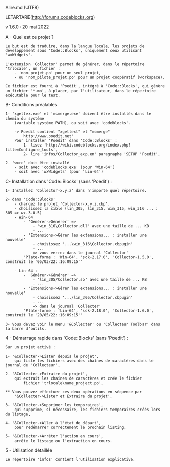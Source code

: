 Alire.md (UTF8)

LETARTARE(http://forums.codeblocks.org)

v 1.6.0 : 20 mai 2022 

A - Quel est ce projet ?

	Le but est de traduire, dans la langue locale, les projets de développement sous 'Code::Blocks', uniquement ceux utilisant 'wxWidgets'.

	L'extension 'Collector' permet de générer, dans le répertoire 'trlocale', un fichier :
		- 'nom_projet.po' pour un seul projet,
		- ou 'nom_pilote_projet.po' pour un projet coopératif (workspace).

	Ce fichier est fourni à 'Poedit', intégré à 'Code::Blocks', qui génère un fichier '*.mo', à placer, par l'utilisateur, dans le répertoire exécutable pour le test.

B- Conditions préalables

	1- 'xgettex.exe' et 'msmerge.exe' doivent être installés dans le chemin du système
		(variable système PATH), ou soit avec 'codeblocks'.

		-> Poedit contient "xgettext" et "msmerge"
			http://www.poedit.net'
		Pour installer 'Poedit' dans 'Code::Blocks' :
			1- lisez 'http://wiki.codeblocks.org/index.php?title=Configure_tools',
			2- lire 'infos/Collector_exp.en' paragraphe 'SETUP 'Poedit',

	2- 'wxrc' doit être installé  
		- soit avec 'codeblocks.exe' (pour 'Win-64')
		- soit avec 'wxWidgets' (pour 'Lin-64')

 C- Installation dans 'Code::Blocks' (sans 'Poedit') :


	1- Installez 'Collector-x.y.z' dans n'importe quel répertoire.

	2- dans 'Code::Blocks' 
		- chargez le projet 'Collector-x.y.z.cbp'.
		- choisissez la cible (lin_305, lin_315, win_315, win_316 ... : 305 => wx-3.0.5)
		- Win-64
			- 'Générer->Générer' => 
				- 'win_316\Collector.dll' avec une taille de ... KB
				- ...
			- 'Extensions->Gérer les extensions... : installer une nouvelle' 
				- choisissez '...\win_316\Collector.cbpugin'
				- ...
				=> vous verrez dans le journal 'Collector'
			"Plate-forme : 'Win-64', 'sdk-2.17.0', 'Collector-1.5.0', construit le '05/03/22::16:09:15'" 

		- Lin-64 :
			-  Générer->Générer' => 
				- 'lin_305/Collector.so' avec une taille de ... KB
				- ...
			- 'Extensions->Gérer les extensions... : installer une nouvelle'
				- choisissez '.../lin_305/Collector.cbpugin'
				- ...
				=> dans le journal 'Collecter'
			"Plate-forme : 'Lin-64', 'sdk-2.18.0', 'Collector-1.6.0', construit le '20/05/22::16:09:15'" 
				
	3- Vous devez voir le menu '&Collecter' ou 'Collecteur Toolbar' dans la barre d'outils.

4 - Démarrage rapide dans 'Code::Blocks' (sans 'Poedit') :

	Sur un projet activé :
	
	1- '&Collecter->Lister depuis le projet',
		qui liste les fichiers avec des chaînes de caractères dans le journal de 'Collecteur',

	2- '&Collecter->Extraire du projet',
		qui extrait les chaînes de caractères et crée le fichier
			fichier 'trlocale\name_project.po',
			
	** Vous pouvez effectuer ces deux opérations en séquence par
		'&Collecter->Lister et Extraire du projet',
			
	3- '&Collecter->Supprimer les temporaires', 
		qui supprime, si nécessaire, les fichiers temporaires créés lors du listage,

	4- '&Collecter->Aller à l'état de départ', 
		pour redémarrer correctement le prochain listing,
	
	5- '&Collecter->Arréter l'action en cours',
		arrête le listage ou l'extraction en cours.

5 - Utilisation détaillée

	Le répertoire 'infos' contient l'utilisation explicative.
